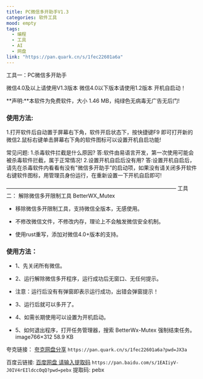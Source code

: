 ```yaml
---
title: PC微信多开助手V1.3
categories: 软件工具
mood: empty
tags:
  - 编程
  - 工具
  - AI
  - 网盘
link: "https://pan.quark.cn/s/1fec22601a6a"
---
```


工具一：PC微信多开助手

微信4.0及以上请使用V1.3版本
微信4.0以下版本请使用1.2版本
开机自启动！

**声明:**本软件为免费软件，大小 1.46 MB，纯绿色无病毒无广告无后门!

### 使用方法:

1.打开软件后自动置于屏幕右下角，软件开启状态下，按快捷键F9 即可打开新的微信2.鼠标右键单击屏幕右下角的软件图标可以设置开机自启功能!

常见问题:
1.杀毒软件拦截是什么原因?
答:软件由易语言开发，第一次使用可能会被杀毒软件拦截，属于正常情况!
2.设置开机自启后没有用?
答:设置开机自启后，请先在杀毒软件内看看有没有"微信多开助手”的启动项，如果没有请关闭多开软件右键软件图标，用管理员身份运行，在重新设置一下开机自启即可!

————————————————————————————————
工具二： 解除微信多开限制工具 BetterWX_Mutex

- 移除微信多开限制工具，支持微信全版本，无感使用。

- 不修改微信文件，不修改内存，理论上不会触发微信安全机制。

- 使用rust重写，添加对微信4.0+版本的支持。

### 使用方法：

- 1、先关闭所有微信。

- 2、运行解除微信多开程序，运行成功后无窗口、无任何提示。

- 注意：运行后没有有弹窗即表示运行成功，出错会弹窗提示！

- 3、运行后就可以多开了。

- 4、如需长期使用可以设置为开机启动。

- 5、如何退出程序，打开任务管理器，搜索 BetterWx-Mutex 强制结束任务。
image766×312 58.9 KB

夸克链接： [夸克网盘分享](https://pan.quark.cn/s/1fec22601a6a?pwd=JX3a) `https://pan.quark.cn/s/1fec22601a6a?pwd=JX3a` 

百度云链接: [百度网盘 请输入提取码](https://pan.baidu.com/s/1EAIiyV-J0IV4rEIldccOqQ?pwd=pebx) `https://pan.baidu.com/s/1EAIiyV-J0IV4rEIldccOqQ?pwd=pebx` 提取码: pebx
